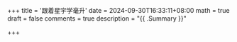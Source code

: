 +++
title = '跟着星宇学毫升'
date = 2024-09-30T16:33:11+08:00
math = true 
draft = false
comments = true
description = "{{ .Summary }}"

+++
